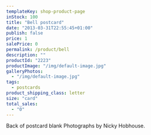 ```yaml
---
templateKey: shop-product-page
inStock: 100
title: "Bell postcard"
date: "2013-03-31T22:55:45+01:00"
publish: false
price: 1
salePrice: 0
permalink: /product/bell
description: ""
productId: "2223"
productImage: "/img/default-image.jpg"
galleryPhotos:
  - "/img/default-image.jpg"
tags:
  - postcards
product_shipping_class: letter
size: "card"
total_sales:
  - "0"
---
```


Back of postcard blank Photographs by Nicky Hobhouse.
